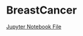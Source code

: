 # BreastCancer

[Jupyter Notebook File](https://github.com/erolkibris/BreastCancer/blob/master/BreastCancer.ipynb)
